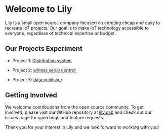 # Welcome to Lily

Lily is a small open source company focused on creating cheap and easy to recreate IoT projects. Our goal is to make IoT technology accessible to everyone, regardless of technical expertise or budget.

## Our Projects Experiment

- Project 1: [Distribution system](https://github.com/lily-open-source/ESP8266-Sensor-Data-Distributed-System)

- Project 2: [wirless serial controll](https://github.com/lily-open-source/esp8266-wireless-demo)

- Project 3: [data publisher](https://github.com/lily-open-source/ESP8266-IoT-Sensor-Data-Publisher)

## Getting Involved

We welcome contributions from the open source community. To get involved, please visit our GitHub repository at [lily.osp](https://github.com/lily-open-source) and check out our issues page for open bugs and feature requests.

Thank you for your interest in Lily and we look forward to working with you!
